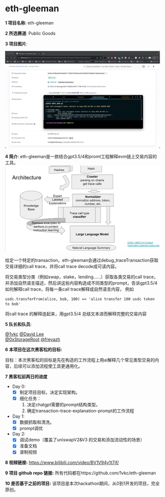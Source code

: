 #  eth-gleeman

**1 项目名称**: eth-gleeman

**2 所选赛道**: Public Goods

**3 项目图片**:

![eth-gleeman](/img/show.jpg)

**4 简介**: 
eth-gleeman是一款结合gpt3.5/4和promt工程解释evm链上交易内容的工具。
![ai](img/ai.jpg)

给定一个特定的transaction，eth-gleeman会通过debug_traceTransaction获取交易详细的call trace，并将call trace decode成可读内容。

将交易类型分类（例如swap，stake，lending……）获取各类交易的call trace，并添加自然语言描述，然后讲这些内容构造成不同类型的prompt，告诉gpt3.5/4 如何解释call trace，将每一条call trace解释成自然语言内容， 例如
```
usdc.transferFrom(alice, bob, 100) => 'alice transfer 100 usdc token to bob'
```
将call trace 的解释连起来，用gpt3.5/4 总结文本进而解释完整的交易内容


**5 队长和队员**: 

[@1vkc](https://github.com/1vkc) 
[@David Lee](https://github.com/daviddwlee84)    
[@0xStorageRoot](https://github.com/0xStorageRoot)
[@freyazh](https://github.com/freyazh)

**6 本项目在这次黑客松的目标:**

目标：本次黑客松的目标是先在构造的工作流程上用ai解释几个常见类型交易的内容，后续可以添加流程使工具更通用化。

**7 黑客松前两日的进度**
- Day 0:
  - [x] 制定项目目标，决定实现架构。
  - [x] 细化任务：
    1. 决定chatgpt需要的prompt结构类型。
    2. 确定transaction-trace-explanation-prompt的工作流程
- Day 1:
  - [x] 数据抓取和清洗。
  - [x] prompt调优
- Day 2:
  - [x] 调试demo（覆盖了uniswapV2&V3 的交易和添加流动性的场景）
  - [x] 准备文档
  - [x] 录制视频

**8 视频链接:**
https://www.bilibili.com/video/BV1V94y1t7jf/

**9 项目 github repo 链接:**
所有代码都在https://github.com/1vkc/eth-gleeman

**10 是否基于之前的项目:**
该项目是本次hackathon期间，从0到1开发的项目，完全原创。
